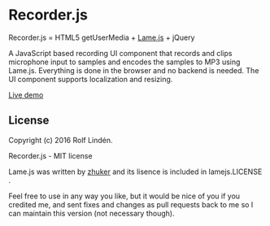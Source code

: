 Recorder.js
===========

Recorder.js = HTML5 getUserMedia + [Lame.js](https://github.com/zhuker/lamejs) + jQuery

A JavaScript based recording UI component that records and clips microphone input to
samples and encodes the samples to MP3 using Lame.js. Everything is done in the browser
and no backend is needed. The UI component supports localization and resizing.

[Live demo](http://kulmakerroin.net/micrec/)

License
-------
Copyright (c) 2016 Rolf Lindén.

Recorder.js - MIT license

Lame.js was written by [zhuker](https://github.com/zhuker) and its lisence is included in lamejs.LICENSE .

Feel free to use in any way you like, but it would be nice of you if you credited me,
and sent fixes and changes as pull requests back to me so I can maintain this version
(not necessary though).
